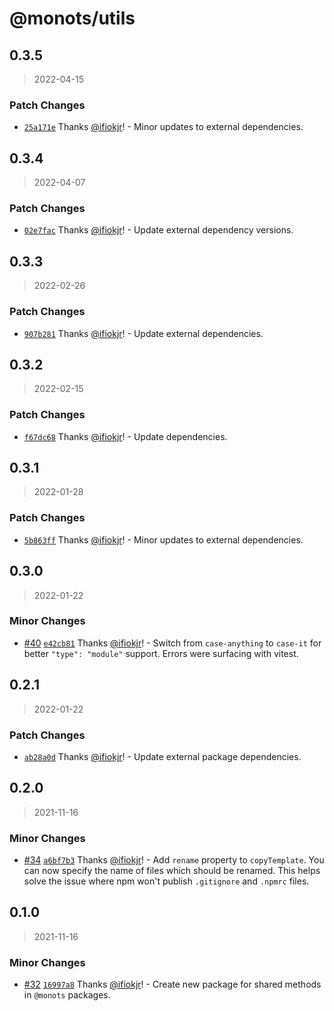 # @monots/utils

## 0.3.5

> 2022-04-15

### Patch Changes

- [`25a171e`](https://github.com/monots/monots/commit/25a171e9ce6cf0131807345d862be296adc22309) Thanks [@ifiokjr](https://github.com/ifiokjr)! - Minor updates to external dependencies.

## 0.3.4

> 2022-04-07

### Patch Changes

- [`02e7fac`](https://github.com/monots/monots/commit/02e7fac77eb0e0c441efc8adb7b2ec05d5f34fb4) Thanks [@ifiokjr](https://github.com/ifiokjr)! - Update external dependency versions.

## 0.3.3

> 2022-02-26

### Patch Changes

- [`907b281`](https://github.com/monots/monots/commit/907b281ed4f4eb44c19a5a9ec3fc6c8be137d6a2) Thanks [@ifiokjr](https://github.com/ifiokjr)! - Update external dependencies.

## 0.3.2

> 2022-02-15

### Patch Changes

- [`f67dc68`](https://github.com/monots/monots/commit/f67dc686da9adfecddfdf767563110c226ce2e66) Thanks [@ifiokjr](https://github.com/ifiokjr)! - Update dependencies.

## 0.3.1

> 2022-01-28

### Patch Changes

- [`5b863ff`](https://github.com/monots/monots/commit/5b863ffd92c567314eac2e18a21e97b4bb1b17e3) Thanks [@ifiokjr](https://github.com/ifiokjr)! - Minor updates to external dependencies.

## 0.3.0

> 2022-01-22

### Minor Changes

- [#40](https://github.com/monots/monots/pull/40) [`e42cb81`](https://github.com/monots/monots/commit/e42cb81bdd538dab9177a819fd8556b0858eadcc) Thanks [@ifiokjr](https://github.com/ifiokjr)! - Switch from `case-anything` to `case-it` for better `"type": "module"` support. Errors were surfacing with vitest.

## 0.2.1

> 2022-01-22

### Patch Changes

- [`ab28a0d`](https://github.com/monots/monots/commit/ab28a0d1fbdf9736134358e67b223165ebac9f7d) Thanks [@ifiokjr](https://github.com/ifiokjr)! - Update external package dependencies.

## 0.2.0

> 2021-11-16

### Minor Changes

- [#34](https://github.com/monots/monots/pull/34) [`a6bf7b3`](https://github.com/monots/monots/commit/a6bf7b36ecc27f03aabcd7db6c01ceb9ae8e6ea6) Thanks [@ifiokjr](https://github.com/ifiokjr)! - Add `rename` property to `copyTemplate`. You can now specify the name of files which should be renamed. This helps solve the issue where npm won't publish `.gitignore` and `.npmrc` files.

## 0.1.0

> 2021-11-16

### Minor Changes

- [#32](https://github.com/monots/monots/pull/32) [`16997a8`](https://github.com/monots/monots/commit/16997a8a66c4b2e7c46e249bdad262fbd1c5bb20) Thanks [@ifiokjr](https://github.com/ifiokjr)! - Create new package for shared methods in `@monots` packages.

